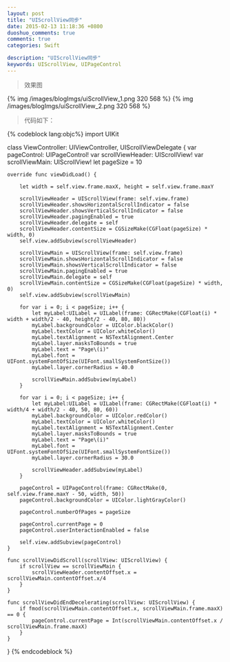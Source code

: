 ```yaml
---
layout: post
title: "UIScrollView同步"
date: 2015-02-13 11:18:36 +0800
duoshuo_comments: true
comments: true
categories: Swift

description: "UIScrollView同步"
keywords: UIScrollView, UIPageControl
---
```


>效果图

{% img /images/blogImgs/uiScrollView_1.png 320 568 %}
{% img /images/blogImgs/uiScrollView_2.png 320 568 %}

>代码如下：

<!--more-->
{% codeblock lang:objc%}
import UIKit

class ViewController: UIViewController, UIScrollViewDelegate {
    var pageControl: UIPageControl!
    var scrollViewHeader: UIScrollView!
    var scrollViewMain: UIScrollView!
    let pageSize = 10
    
    override func viewDidLoad() {
        
        let width = self.view.frame.maxX, height = self.view.frame.maxY
        
        scrollViewHeader = UIScrollView(frame: self.view.frame)
        scrollViewHeader.showsHorizontalScrollIndicator = false
        scrollViewHeader.showsVerticalScrollIndicator = false
        scrollViewHeader.pagingEnabled = true
        scrollViewHeader.delegate = self
        scrollViewHeader.contentSize = CGSizeMake(CGFloat(pageSize) * width, 0)
        self.view.addSubview(scrollViewHeader)
        
        scrollViewMain = UIScrollView(frame: self.view.frame)
        scrollViewMain.showsHorizontalScrollIndicator = false
        scrollViewMain.showsVerticalScrollIndicator = false
        scrollViewMain.pagingEnabled = true
        scrollViewMain.delegate = self
        scrollViewMain.contentSize = CGSizeMake(CGFloat(pageSize) * width, 0)
        self.view.addSubview(scrollViewMain)
        
        for var i = 0; i < pageSize; i++ {
            let myLabel:UILabel = UILabel(frame: CGRectMake(CGFloat(i) * width + width/2 - 40, height/2 - 40, 80, 80))
            myLabel.backgroundColor = UIColor.blackColor()
            myLabel.textColor = UIColor.whiteColor()
            myLabel.textAlignment = NSTextAlignment.Center
            myLabel.layer.masksToBounds = true
            myLabel.text = "Page\(i)"
            myLabel.font = UIFont.systemFontOfSize(UIFont.smallSystemFontSize())
            myLabel.layer.cornerRadius = 40.0
            
            scrollViewMain.addSubview(myLabel)
        }
        
        for var i = 0; i < pageSize; i++ {
            let myLabel:UILabel = UILabel(frame: CGRectMake(CGFloat(i) * width/4 + width/2 - 40, 50, 80, 60))
            myLabel.backgroundColor = UIColor.redColor()
            myLabel.textColor = UIColor.whiteColor()
            myLabel.textAlignment = NSTextAlignment.Center
            myLabel.layer.masksToBounds = true
            myLabel.text = "Page\(i)"
            myLabel.font = UIFont.systemFontOfSize(UIFont.smallSystemFontSize())
            myLabel.layer.cornerRadius = 30.0
            
            scrollViewHeader.addSubview(myLabel)
        }
        
        pageControl = UIPageControl(frame: CGRectMake(0, self.view.frame.maxY - 50, width, 50))
        pageControl.backgroundColor = UIColor.lightGrayColor()
        
        pageControl.numberOfPages = pageSize
        
        pageControl.currentPage = 0
        pageControl.userInteractionEnabled = false
        
        self.view.addSubview(pageControl)
    }

    func scrollViewDidScroll(scrollView: UIScrollView) {
        if scrollView == scrollViewMain {
            scrollViewHeader.contentOffset.x = scrollViewMain.contentOffset.x/4
        }
    }
    
    func scrollViewDidEndDecelerating(scrollView: UIScrollView) {
        if fmod(scrollViewMain.contentOffset.x, scrollViewMain.frame.maxX) == 0 {
            pageControl.currentPage = Int(scrollViewMain.contentOffset.x / scrollViewMain.frame.maxX)
        }
    }
}
{% endcodeblock %}